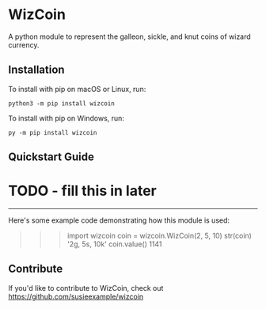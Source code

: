 # WizCoin


A python module to represent the galleon, sickle, and  knut coins of wizard currency.

## Installation

To install with pip on macOS or Linux, run:

    python3 -m pip install wizcoin

To install with pip on Windows, run:

    py -m pip install wizcoin

## Quickstart Guide

# TODO - fill this in later

----------------

Here's some example code demonstrating how this module is used:

   >>> import wizcoin
   >>> coin = wizcoin.WizCoin(2, 5, 10)
   >>> str(coin)
   '2g, 5s, 10k'
   >>> coin.value()
   1141

## Contribute

If you'd like to contribute to WizCoin, check out https://github.com/susieexample/wizcoin
